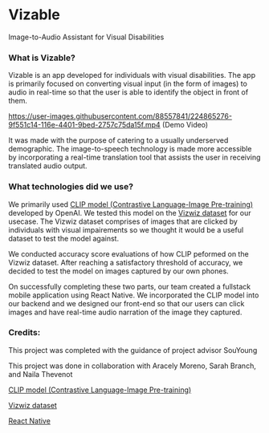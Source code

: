 # Vizable
Image-to-Audio Assistant for Visual Disabilities


### What is Vizable? 
Vizable is an app developed for individuals with visual disabilities. The app is primarily focused on converting visual input (in the form of images) to audio in real-time so that the user is able to identify the object in front of them. 




https://user-images.githubusercontent.com/88557841/224865276-9f551c14-116e-4401-9bed-2757c75da15f.mp4
                                                                (Demo Video)

It was made with the purpose of catering to a usually underserved demographic. The image-to-speech technology is made more accessible by incorporating a real-time translation tool that assists the user in receiving translated audio output. 

### What technologies did we use? 
We primarily used [CLIP model (Contrastive Language-Image Pre-training)](https://openai.com/research/clip) developed by OpenAI. We tested this model on the [Vizwiz dataset](https://vizwiz.cs.colorado.edu/VizWiz_visualization/view_dataset.php) for our usecase. The Vizwiz dataset comprises of images that are clicked by individuals with visual impairements so we thought it would be a useful dataset to test the model against.

We conducted accuracy score evaluations of how CLIP peformed on the Vizwiz dataset. After reaching a satisfactory threshold of accuracy, we decided to test the model on images captured by our own phones. 

On successfully completing these two parts, our team created a fullstack mobile application using React Native. We incorporated the CLIP model into our backend and we designed our front-end so that our users can click images and have real-time audio narration of the image they captured. 





### Credits: 
This project was completed with the guidance of project advisor SouYoung 

This project was done in collaboration with Aracely Moreno, Sarah Branch, and Naila Thevenot


[CLIP model (Contrastive Language-Image Pre-training)](https://openai.com/research/clip)

[Vizwiz dataset](https://vizwiz.cs.colorado.edu/VizWiz_visualization/view_dataset.php)

[React Native](https://reactnative.dev/)

